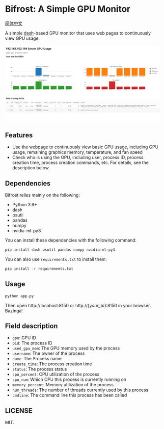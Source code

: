 # Bifrost: A Simple GPU Monitor

[简体中文](./README_zh.md)

A simple [dash](https://github.com/plotly/dash/)-based GPU monitor that uses web pages to continuously view GPU usage.

![exzample](screenshots/exzample.png)

## Features

- Use the webpage to continuously view basic GPU usage, including GPU usage, remaining graphics memory, temperature, and fan speed
- Check who is using the GPU, including user, process ID, process creation time, process creation commands, etc. For details, see the description below.

## Dependencies

Bifrost relies mainly on the following:

- Python 3.6+
- dash
- psutil
- pandas
- numpy
- nvidia-ml-py3

You can install these dependencies with the following command:

```bash
pip install dash psutil pandas numpy nvidia-ml-py3
```

You can also use `requirements.txt` to install them:

```bash
pip install -r requirements.txt
```

## Usage

```bash
python app.py
```

Then open http://locahost:8150 or http://{*your_ip*}:8150 in your browser. Bazinga!

## Field description

- `gpu`: GPU ID
- `pid`: The process ID
- `used_gpu_mem`: The GPU memory used by the process
- `username`: The owner of the process
- `name`: The Process name
- `create_time`: The process creation time
- `status`: The process status
- `cpu_percent`: CPU utilization of the process
- `cpu_num`: Which CPU this process is currently running on
- `memory_percent`: Memory utilization of the process
- `num_threads`: The number of threads currently used by this process
- `cmdline`: The command line this process has been called

## LICENSE

MIT.
